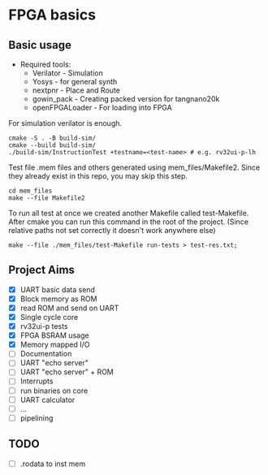 # FPGA basics

## Basic usage

- Required tools:
  - Verilator - Simulation
  - Yosys - for general synth
  - nextpnr - Place and Route
  - gowin_pack - Creating packed version for tangnano20k
  - openFPGALoader - For loading into FPGA

For simulation verilator is enough.
```
cmake -S . -B build-sim/
cmake --build build-sim/
./build-sim/InstructionTest +testname=<test-name> # e.g. rv32ui-p-lh
```

Test file .mem files and others generated using mem_files/Makefile2. Since they already exist in this repo, you may skip this step.
```
cd mem_files
make --file Makefile2
```

To run all test at once we created another Makefile called test-Makefile. After cmake you can run this command in the root of the project. (Since relative paths not set correctly it doesn't work anywhere else)
```
make --file ./mem_files/test-Makefile run-tests > test-res.txt;
```

## Project Aims

- [X] UART basic data send
- [X] Block memory as ROM
- [X] read ROM and send on UART
- [X] Single cycle core
- [X] rv32ui-p tests
- [X] FPGA BSRAM usage
- [X] Memory mapped I/O
- [ ] Documentation
- [ ] UART "echo server"
- [ ] UART "echo server" + ROM
- [ ] Interrupts
- [ ] run binaries on core
- [ ] UART calculator
- [ ] ...
- [ ] pipelining

## TODO

- [ ] .rodata to inst mem
